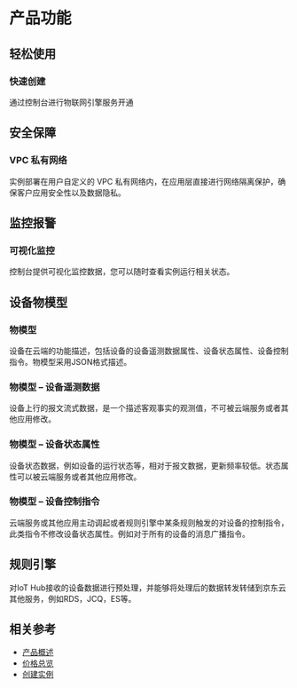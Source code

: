 # 产品功能

## 轻松使用

### 快速创建
通过控制台进行物联网引擎服务开通

## 安全保障
 
### VPC 私有网络
实例部署在用户自定义的 VPC 私有网络内，在应用层直接进行网络隔离保护，确保客户应用安全性以及数据隐私。

## 监控报警

### 可视化监控
控制台提供可视化监控数据，您可以随时查看实例运行相关状态。

## 设备物模型

### 物模型
设备在云端的功能描述，包括设备的设备遥测数据属性、设备状态属性、设备控制指令。物模型采用JSON格式描述。

### 物模型 – 设备遥测数据
设备上行的报文流式数据，是一个描述客观事实的观测值，不可被云端服务或者其他应用修改。

### 物模型 – 设备状态属性
设备状态数据，例如设备的运行状态等，相对于报文数据，更新频率较低。状态属性可以被云端服务或者其他应用修改。

### 物模型 – 设备控制指令
云端服务或其他应用主动调起或者规则引擎中某条规则触发的对设备的控制指令，此类指令不修改设备状态属性。例如对于所有的设备的消息广播指令。

## 规则引擎
对IoT Hub接收的设备数据进行预处理，并能够将处理后的数据转发转储到京东云其他服务，例如RDS，JCQ，ES等。



## 相关参考

- [产品概述](../Introduction/Product-Overview.md)
- [价格总览](../Pricing/Price-Overview.md)
- [创建实例](../Getting-Started/Create-Instance.md)


